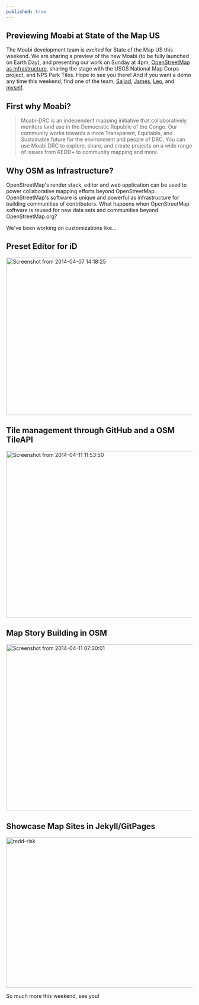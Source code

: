 ```yaml
---
published: true
---
```


## Previewing Moabi at State of the Map US

The Moabi development team is *excited* for State of the Map US this weekend. We are sharing a preview of the new Moabi (to be fully launched on Earth Day), and presenting our work on Sunday at 4pm, [OpenStreetMap as Infrastructure](http://stateofthemap.us/session/openstreetmap-as-infrastructure/), sharing the stage with the USGS National Map Corps project, and NPS Park Tiles. Hope to see you there! And if you want a demo any time this weekend, find one of the team, [Sajjad](https://twitter.com/geohacker), [James](https://twitter.com/jamesconkling), [Leo](https://twitter.com/leojb), and [myself](https://twitter.com/mikel).

## First why Moabi?

<blockquote>
Moabi-DRC is an independent mapping initiative that collaboratively monitors land use in the Democratic Republic of the Congo. Our community works towards a more Transparent, Equitable, and Sustainable future for the environment and people of DRC. You can use Moabi DRC to explore, share, and create projects on a wide range of issues from REDD+ to community mapping and more.
</blockquote>

## Why OSM as Infrastructure?

OpenStreetMap's render stack, editor and web application can be used to power collaborative mapping efforts beyond OpenStreetMap. OpenStreetMap's software is unique and powerful as infrastructure for building communities of contributors. What happens when OpenStreetMap software is reused for new data sets and communities beyond OpenStreetMap.org?

We've been working on customizations like...

## Preset Editor for iD
<a href="https://www.flickr.com/photos/mikel_maron/13780711625" title="Screenshot from 2014-04-07 14:18:25 by Mikel Maron, on Flickr"><img src="https://farm6.staticflickr.com/5178/13780711625_5b3156eea0_c.jpg" width="800" height="425" alt="Screenshot from 2014-04-07 14:18:25"></a>

## Tile management through GitHub and a OSM TileAPI
<a href="https://www.flickr.com/photos/mikel_maron/13781120514" title="Screenshot from 2014-04-11 11:53:50 by Mikel Maron, on Flickr"><img src="https://farm4.staticflickr.com/3726/13781120514_8ec42492f1_c.jpg" width="800" height="450" alt="Screenshot from 2014-04-11 11:53:50"></a>

## Map Story Building in OSM
<a href="https://www.flickr.com/photos/mikel_maron/13781027094" title="Screenshot from 2014-04-11 07:30:01 by Mikel Maron, on Flickr"><img src="https://farm8.staticflickr.com/7059/13781027094_8edbd722c0_c.jpg" width="800" height="450" alt="Screenshot from 2014-04-11 07:30:01"></a>

## Showcase Map Sites in Jekyll/GitPages
<a href="https://www.flickr.com/photos/mikel_maron/13780792745" title="redd-risk by Mikel Maron, on Flickr"><img src="https://farm8.staticflickr.com/7390/13780792745_8059466fa2_c.jpg" width="800" height="406" alt="redd-risk"></a>

So much more this weekend, see you!
